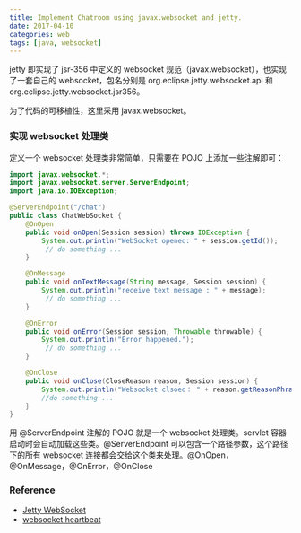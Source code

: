 ```yaml
---
title: Implement Chatroom using javax.websocket and jetty. 
date: 2017-04-10
categories: web
tags: [java, websocket]
---
```


jetty 即实现了 jsr-356 中定义的 websocket 规范（javax.websocket），也实现了一套自己的 websocket，包名分别是 org.eclipse.jetty.websocket.api 和 org.eclipse.jetty.websocket.jsr356。

为了代码的可移植性，这里采用 javax.websocket。

### 实现 websocket 处理类
定义一个 websocket 处理类非常简单，只需要在 POJO 上添加一些注解即可：
```java
import javax.websocket.*;
import javax.websocket.server.ServerEndpoint;
import java.io.IOException;

@ServerEndpoint("/chat")
public class ChatWebSocket {
    @OnOpen
    public void onOpen(Session session) throws IOException {
        System.out.println("WebSocket opened: " + session.getId());
    	 // do something ...
    }

    @OnMessage
    public void onTextMessage(String message, Session session) {
        System.out.println("receive text message : " + message);
    	 // do something ...
    }

    @OnError
    public void onError(Session session, Throwable throwable) {
        System.out.println("Error happened.");
	     // do something ...
    }

    @OnClose
    public void onClose(CloseReason reason, Session session) {
        System.out.println("Websocket clsoed： " + reason.getReasonPhrase());
        //do something ...
    }
}
```
用 @ServerEndpoint 注解的 POJO 就是一个 websocket 处理类。servlet 容器启动时会自动加载这些类。@ServerEndpoint 可以包含一个路径参数，这个路径下的所有 websocket 连接都会交给这个类来处理。@OnOpen，@OnMessage，@OnError，@OnClose

### Reference

- [Jetty WebSocket](https://www.eclipse.org/jetty/documentation/9.4.x/ws-intro-api.html)
- [websocket heartbeat](http://django-websocket-redis.readthedocs.io/en/latest/heartbeats.html)
